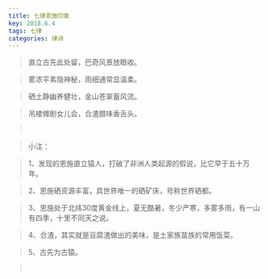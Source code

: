 ```yaml
---
title: 七律恩施印象
key: 2018.6.4
tags: 七律
categories: 律诗
---
```


<blockquote class="blockquote-center">直立古先此处留，巴奇风景放眼收。
</blockquote>
<blockquote class="blockquote-center">雾浓平素隐神秘，雨细通常显温柔。
</blockquote>
<blockquote class="blockquote-center">硒土静幽养健壮，金山苍翠蓄风流。
</blockquote>
<blockquote class="blockquote-center">吊楼傩剧女儿会，合渣腊味香舌头。
</blockquote>
<blockquote class="blockquote-center"></br>
</blockquote>
<blockquote class="blockquote-center">小注：
</blockquote>
<blockquote class="blockquote-center">1、发现的恩施直立猿人，打破了非洲人类起源的假说，比它早于五十万年。
</blockquote>
<blockquote class="blockquote-center">2、恩施硒资源丰富，具世界唯一的硒矿床，号称世界硒都。
</blockquote>
<blockquote class="blockquote-center">3、恩施处于北纬30度黄金线上，夏无酷暑，冬少严寒，多雾多雨，有一山有四季，十里不同天之说。
</blockquote>
<blockquote class="blockquote-center">4、合渣，其实就是豆腐渣做出的美味，是土家族苗族的常用饭菜。
</blockquote>
<blockquote class="blockquote-center">5、古先为古猿。
</blockquote>
<blockquote class="blockquote-center"></br>
</blockquote>
